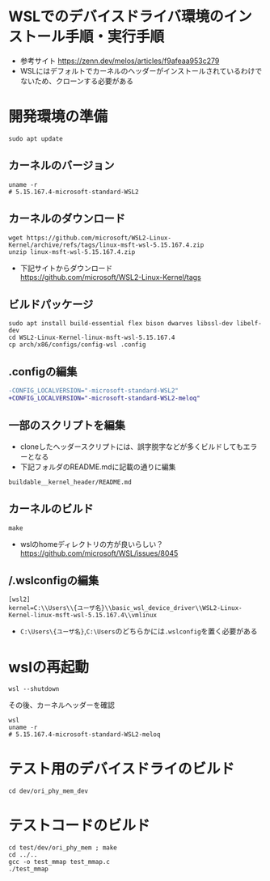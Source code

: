 # WSLでのデバイスドライバ環境のインストール手順・実行手順
* 参考サイト
  https://zenn.dev/melos/articles/f9afeaa953c279
* WSLにはデフォルトでカーネルのヘッダーがインストールされているわけでないため、クローンする必要がある

# 開発環境の準備
```shell
sudo apt update
```
## カーネルのバージョン
```shell
uname -r
# 5.15.167.4-microsoft-standard-WSL2
```

## カーネルのダウンロード
```shell
wget https://github.com/microsoft/WSL2-Linux-Kernel/archive/refs/tags/linux-msft-wsl-5.15.167.4.zip
unzip linux-msft-wsl-5.15.167.4.zip
```
* 下記サイトからダウンロード  
    https://github.com/microsoft/WSL2-Linux-Kernel/tags

## ビルドパッケージ
```shell
sudo apt install build-essential flex bison dwarves libssl-dev libelf-dev
cd WSL2-Linux-Kernel-linux-msft-wsl-5.15.167.4
cp arch/x86/configs/config-wsl .config
```

## .configの編集
```diff
-CONFIG_LOCALVERSION="-microsoft-standard-WSL2"
+CONFIG_LOCALVERSION="-microsoft-standard-WSL2-meloq"
```

## 一部のスクリプトを編集
* cloneしたヘッダースクリプトには、誤字脱字などが多くビルドしてもエラーとなる
* 下記フォルダのREADME.mdに記載の通りに編集
```shell
buildable__kernel_header/README.md
```


## カーネルのビルド
```shell
make
```
* wslのhomeディレクトリの方が良いらしい？  
  https://github.com/microsoft/WSL/issues/8045

## /.wslconfigの編集
```
[wsl2]
kernel=C:\\Users\\{ユーザ名}\\basic_wsl_device_driver\\WSL2-Linux-Kernel-linux-msft-wsl-5.15.167.4\\vmlinux
```
* `C:\Users\{ユーザ名}`,`C:\Users`のどちらかには`.wslconfig`を置く必要がある


# wslの再起動
```shell
wsl --shutdown
```

その後、カーネルヘッダーを確認
```shell
wsl
uname -r
# 5.15.167.4-microsoft-standard-WSL2-meloq
```

# テスト用のデバイスドライのビルド
```shell
cd dev/ori_phy_mem_dev
```


# テストコードのビルド
```shell
cd test/dev/ori_phy_mem ; make
cd ../..
gcc -o test_mmap test_mmap.c
./test_mmap
```






